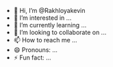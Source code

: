 - 👋 Hi, I’m @Rakhloyakevin
- 👀 I’m interested in ...
- 🌱 I’m currently learning ...
- 💞️ I’m looking to collaborate on ...
- 📫 How to reach me ...
- 😄 Pronouns: ...
- ⚡ Fun fact: ...

<!---
Rakhloyakevin/Rakhloyakevin is a ✨ special ✨ repository because its `README.md` (this file) appears on your GitHub profile.
You can click the Preview link to take a look at your changes.
--->
